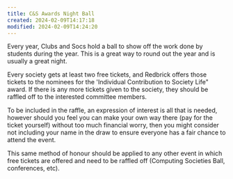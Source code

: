 ```yaml
---
title: C&S Awards Night Ball
created: 2024-02-09T14:17:18
modified: 2024-02-09T14:24:20
---
```


Every year, Clubs and Socs hold a ball to show off the work done by students during the year. This is a great way to round out the year and is usually a great night.

Every society gets at least two free tickets, and Redbrick offers those tickets to the nominees for the 'Individual Contribution to Society Life" award. If there is any more tickets given to the society, they should be raffled off to the interested committee members.

To be included in the raffle, an expression of interest is all that is needed, however should you feel you can make your own way there (pay for the ticket yourself) without too much financial worry, then you might consider not including your name in the draw to ensure everyone has a fair chance to attend the event.

This same method of honour should be applied to any other event in which free tickets are offered and need to be raffled off (Computing Societies Ball, conferences, etc).
